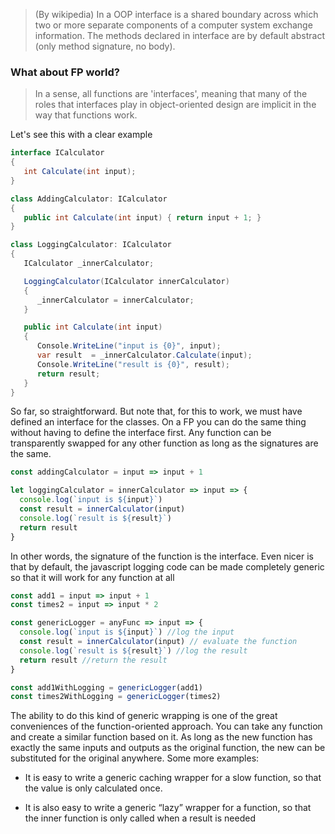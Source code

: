 > (By wikipedia) In a OOP interface is a shared boundary across which two or
> more separate components of a computer system exchange information. The
> methods declared in interface are by default abstract (only method signature,
> no body).

### What about FP world?

> In a sense, all functions are 'interfaces', meaning that many of the roles
> that interfaces play in object-oriented design are implicit in the way that
> functions work.

Let's see this with a clear example

```C#
interface ICalculator
{
   int Calculate(int input);
}
```

```C#
class AddingCalculator: ICalculator
{
   public int Calculate(int input) { return input + 1; }
}
```

```C#
class LoggingCalculator: ICalculator
{
   ICalculator _innerCalculator;

   LoggingCalculator(ICalculator innerCalculator)
   {
      _innerCalculator = innerCalculator;
   }

   public int Calculate(int input)
   {
      Console.WriteLine("input is {0}", input);
      var result  = _innerCalculator.Calculate(input);
      Console.WriteLine("result is {0}", result);
      return result;
   }
}
```

So far, so straightforward. But note that, for this to work, we must have
defined an interface for the classes. On a FP you can do the same thing without
having to define the interface first. Any function can be transparently swapped
for any other function as long as the signatures are the same.

```javascript
const addingCalculator = input => input + 1

let loggingCalculator = innerCalculator => input => {
  console.log(`input is ${input}`)
  const result = innerCalculator(input)
  console.log(`result is ${result}`)
  return result
}
```

In other words, the signature of the function is the interface. Even nicer is
that by default, the javascript logging code can be made completely generic so
that it will work for any function at all

```javascript
const add1 = input => input + 1
const times2 = input => input * 2

const genericLogger = anyFunc => input => {
  console.log(`input is ${input}`) //log the input
  const result = innerCalculator(input) // evaluate the function
  console.log(`result is ${result}`) //log the result
  return result //return the result
}

const add1WithLogging = genericLogger(add1)
const times2WithLogging = genericLogger(times2)
```

The ability to do this kind of generic wrapping is one of the great conveniences
of the function-oriented approach. You can take any function and create a
similar function based on it. As long as the new function has exactly the same
inputs and outputs as the original function, the new can be substituted for the
original anywhere. Some more examples:

- It is easy to write a generic caching wrapper for a slow function, so that the
  value is only calculated once.

- It is also easy to write a generic “lazy” wrapper for a function, so that the
  inner function is only called when a result is needed
